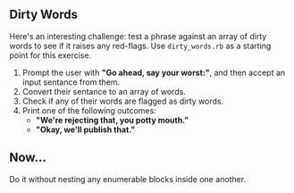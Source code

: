 ## Dirty Words

Here's an interesting challenge: test a phrase against an array of dirty words to see if it raises any red-flags. Use `dirty_words.rb` as a starting point for this exercise.

1. Prompt the user with **"Go ahead, say your worst:"**, and then accept an input sentance from them.
2. Convert their sentance to an array of words.
3. Check if any of their words are flagged as dirty words.
4. Print one of the following outcomes:
	* **"We're rejecting that, you potty mouth."**
	* **"Okay, we'll publish that."**

## Now…

Do it without nesting any enumerable blocks inside one another.
